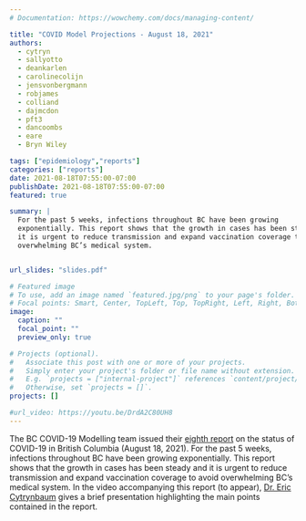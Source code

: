 ```yaml
---
# Documentation: https://wowchemy.com/docs/managing-content/

title: "COVID Model Projections - August 18, 2021"
authors:
  - cytryn
  - sallyotto
  - deankarlen
  - carolinecolijn
  - jensvonbergmann
  - robjames
  - colliand
  - dajmcdon
  - pft3
  - dancoombs
  - eare
  - Bryn Wiley

tags: ["epidemiology","reports"]
categories: ["reports"]
date: 2021-08-18T07:55:00-07:00
publishDate: 2021-08-18T07:55:00-07:00
featured: true

summary: |
  For the past 5 weeks, infections throughout BC have been growing
  exponentially. This report shows that the growth in cases has been steady and
  it is urgent to reduce transmission and expand vaccination coverage to avoid
  overwhelming BC’s medical system.


url_slides: "slides.pdf"

# Featured image
# To use, add an image named `featured.jpg/png` to your page's folder.
# Focal points: Smart, Center, TopLeft, Top, TopRight, Left, Right, BottomLeft, Bottom, BottomRight.
image:
  caption: ""
  focal_point: ""
  preview_only: true

# Projects (optional).
#   Associate this post with one or more of your projects.
#   Simply enter your project's folder or file name without extension.
#   E.g. `projects = ["internal-project"]` references `content/project/deep-learning/index.md`.
#   Otherwise, set `projects = []`.
projects: []

#url_video: https://youtu.be/DrdA2C80UH8
---
```

The BC COVID-19 Modelling team issued their [eighth report](slides.pdf) on the
status of COVID-19 in British Columbia (August 18, 2021). For the past 5 weeks,
infections throughout BC have been growing exponentially. This report shows that
the growth in cases has been steady and it is urgent to reduce transmission and
expand vaccination coverage to avoid overwhelming BC’s medical system. In the
video accompanying this report (to appear), [Dr. Eric
Cytrynbaum](/authors/cytryn) gives a brief presentation highlighting the main
points contained in the report.
